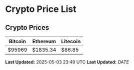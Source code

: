 # Crypto Price List

## Crypto Prices
| Bitcoin | Ethereum | Litecoin |
| ------- | -------- | -------- |
| $95969 | $1835.34 | $86.85 |
**Last Updated:** 2025-05-03 23:49 UTC
**Last Updated:** $DATE$
